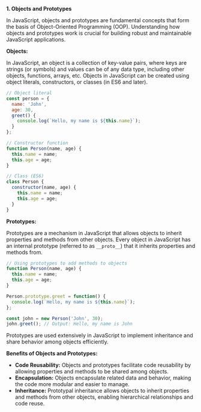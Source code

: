 **1. Objects and Prototypes**

In JavaScript, objects and prototypes are fundamental concepts that form the basis of Object-Oriented Programming (OOP). Understanding how objects and prototypes work is crucial for building robust and maintainable JavaScript applications.

**Objects:**

In JavaScript, an object is a collection of key-value pairs, where keys are strings (or symbols) and values can be of any data type, including other objects, functions, arrays, etc. Objects in JavaScript can be created using object literals, constructors, or classes (in ES6 and later).

```javascript
// Object literal
const person = {
  name: 'John',
  age: 30,
  greet() {
    console.log(`Hello, my name is ${this.name}`);
  }
};

// Constructor function
function Person(name, age) {
  this.name = name;
  this.age = age;
}

// Class (ES6)
class Person {
  constructor(name, age) {
    this.name = name;
    this.age = age;
  }
}
```

**Prototypes:**

Prototypes are a mechanism in JavaScript that allows objects to inherit properties and methods from other objects. Every object in JavaScript has an internal prototype (referred to as `__proto__`) that it inherits properties and methods from.

```javascript
// Using prototypes to add methods to objects
function Person(name, age) {
  this.name = name;
  this.age = age;
}

Person.prototype.greet = function() {
  console.log(`Hello, my name is ${this.name}`);
};

const john = new Person('John', 30);
john.greet(); // Output: Hello, my name is John
```

Prototypes are used extensively in JavaScript to implement inheritance and share behavior among objects efficiently.

**Benefits of Objects and Prototypes:**

- **Code Reusability:** Objects and prototypes facilitate code reusability by allowing properties and methods to be shared among objects.
- **Encapsulation:** Objects encapsulate related data and behavior, making the code more modular and easier to manage.
- **Inheritance:** Prototypal inheritance allows objects to inherit properties and methods from other objects, enabling hierarchical relationships and code reuse.
